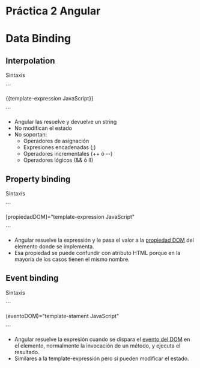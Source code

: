 # Práctica 2 Angular

# Data Binding

## Interpolation

Sintaxis

´´´

{{template-expression JavaScript}}


´´´

- Angular las resuelve y devuelve un string
- No modifican el estado
- No soportan:
    - Operadores de asignación
    - Expresiones encadenadas (;)
    - Operadores incrementales (++ ó --)
    - Operadores lógicos (&& ó II)

## Property binding 

Sintaxis

´´´

[propiedadDOM]="template-expression JavaScript"

´´´

- Angular resuelve la expressión y le pasa el valor a la [propiedad DOM](https://developer.mozilla.org/es/docs/Web/API/Element) del elemento donde se implementa.
- Esa propiedad se puede confundir con atributo HTML porque en la mayoría de los casos tienen el mismo nombre.

## Event binding

Sintaxis 

´´´

(eventoDOM)="template-stament JavaScript"

´´´

- Angular resuelve la expresión cuando se dispara el [evento del DOM](https://developer.mozilla.org/es/docs/Web/Events) en el elemento, normalmente la invocación de un método, y ejecuta el resultado.
- Similares a la template-expressión pero si pueden modificar el estado.